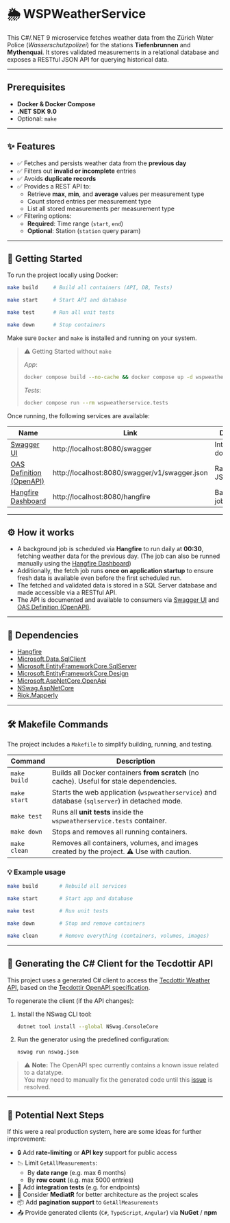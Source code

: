 # 🌦 WSPWeatherService

This C#/.NET 9 microservice fetches weather data from the Zürich Water Police (*Wasserschutzpolizei*) for the stations
**Tiefenbrunnen** and **Mythenquai**. It stores validated measurements in a relational database and exposes a RESTful
JSON API for querying historical data.

---

## Prerequisites

- **Docker & Docker Compose**
- **.NET SDK 9.0**
- Optional: `make`

---

## ✨ Features

- ✅ Fetches and persists weather data from the **previous day**
- ✅ Filters out **invalid or incomplete** entries
- ✅ Avoids **duplicate records**
- ✅ Provides a REST API to:
    - Retrieve **max**, **min**, and **average** values per measurement type
    - Count stored entries per measurement type
    - List all stored measurements per measurement type
- ✅ Filtering options:
    - **Required**: Time range (`start`, `end`)
    - **Optional**: Station (`station` query param)

---

## 🚀 Getting Started

To run the project locally using Docker:

```bash
make build     # Build all containers (API, DB, Tests)
```

```bash
make start     # Start API and database
```

```bash
make test      # Run all unit tests
```

```bash
make down      # Stop containers
```

Make sure `Docker` and `make` is installed and running on your system.

> ⚠️ Getting Started without `make`
>
> *App*:
> ```bash
> docker compose build --no-cache && docker compose up -d wspweatherservice sqlserver
> ```
>
> *Tests*:
>
> ```bash
> docker compose run --rm wspweatherservice.tests
> ```

Once running, the following services are available:

| Name                                                                      | Link                                          | Description                   |
|---------------------------------------------------------------------------|-----------------------------------------------|-------------------------------|
| [Swagger UI](http://localhost:8080/swagger)                               | http://localhost:8080/swagger                 | Interactive API documentation |
| [OAS Definition (OpenAPI)](http://localhost:8080/swagger/v1/swagger.json) | http://localhost:8080/swagger/v1/swagger.json | Raw OpenAPI JSON schema       |
| [Hangfire Dashboard](http://localhost:8080/hangfire)                      | http://localhost:8080/hangfire                | Background job monitoring     |

---

## ⚙️ How it works

- A background job is scheduled via **Hangfire** to run daily at **00:30**, fetching weather data for the previous
  day. (The job can also be runned manually using the [Hangfire Dashboard](http://localhost:8080/hangfire))
- Additionally, the fetch job runs **once on application startup** to ensure fresh data is available even before the
  first scheduled run.
- The fetched and validated data is stored in a SQL Server database and made accessible via a RESTful API.
- The API is documented and available to consumers via [Swagger UI](http://localhost:8080/swagger)
  and [OAS Definition (OpenAPI)](http://localhost:8080/swagger/v1/swagger.json).

---

## 🧩 Dependencies

- [Hangfire](https://www.hangfire.io/)
- [Microsoft.Data.SqlClient](https://www.nuget.org/packages/microsoft.data.sqlclient)
- [Microsoft.EntityFrameworkCore.SqlServer](https://www.nuget.org/packages/Microsoft.EntityFrameworkCore.sqlserver/)
- [Microsoft.EntityFrameworkCore.Design](https://www.nuget.org/packages/microsoft.entityframeworkcore.design/)
- [Microsoft.AspNetCore.OpenApi](https://www.nuget.org/packages/Microsoft.AspNetCore.OpenApi)
- [NSwag.AspNetCore](https://github.com/RicoSuter/NSwag)
- [Riok.Mapperly](https://mapperly.riok.app/)

---

## 🛠 Makefile Commands

The project includes a `Makefile` to simplify building, running, and testing.

| Command      | Description                                                                                   |
|--------------|-----------------------------------------------------------------------------------------------|
| `make build` | Builds all Docker containers **from scratch** (no cache). Useful for stale dependencies.      |
| `make start` | Starts the web application (`wspweatherservice`) and database (`sqlserver`) in detached mode. |
| `make test`  | Runs all **unit tests** inside the `wspweatherservice.tests` container.                       |
| `make down`  | Stops and removes all running containers.                                                     |
| `make clean` | Removes all containers, volumes, and images created by the project. ⚠️ Use with caution.      |

### 💡 Example usage

```bash
make build       # Rebuild all services
```

```bash
make start       # Start app and database
```

```bash
make test        # Run unit tests
```

```bash
make down        # Stop and remove containers
```

```bash
make clean       # Remove everything (containers, volumes, images)
```

---

## 🧬 Generating the C# Client for the Tecdottir API

This project uses a generated C# client to access the [Tecdottir Weather API](https://tecdottir.metaodi.ch/docs/), based
on the [Tecdottir OpenAPI specification](https://tecdottir.metaodi.ch/swagger).

To regenerate the client (if the API changes):

1. Install the NSwag CLI tool:
   ```bash
   dotnet tool install --global NSwag.ConsoleCore
   ```

2. Run the generator using the predefined configuration:
   ```bash
   nswag run nswag.json
   ```

> ⚠️ **Note:** The OpenAPI spec currently contains a known issue related to a datatype.  
> You may need to manually fix the generated code until this [issue](https://github.com/metaodi/tecdottir/issues/53) is
> resolved.

---

## 📌 Potential Next Steps

If this were a real production system, here are some ideas for further improvement:

- 🔒 Add **rate-limiting** or **API key** support for public access
- 📉 Limit `GetAllMeasurements`:
    - By **date range** (e.g. max 6 months)
    - By **row count** (e.g. max 5000 entries)
- 🧪 Add **integration tests** (e.g. for endpoints)
- 🧭 Consider **MediatR** for better architecture as the project scales
- 📦 Add **pagination support** to `GetAllMeasurements`
- 📤 Provide generated clients (`C#`, `TypeScript`, `Angular`) via **NuGet** / **npm**
